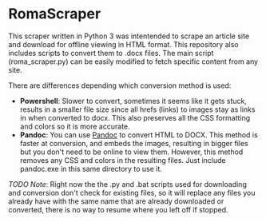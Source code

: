 **RomaScraper**
===============

This scraper written in Python 3 was intentended to scrape an article site and download for offline viewing in HTML format. This repository also includes scripts to convert them to .docx files. The main script (roma_scraper.py) can be easily modified to fetch specific content from any site.

There are differences depending which conversion method is used:
* **Powershell**: Slower to convert, sometimes it seems like it gets stuck, results in a smaller file size since all hrefs (links) to images stay as links in when converted to docx. This also preserves all the CSS formatting and colors so it is more accurate.
* **Pandoc**: You can use [Pandoc](https://pandoc.org/index.html) to convert HTML to DOCX. This method is faster at conversion, and embeds the images, resulting in bigger files but you don't need to be online to view them. However, this method removes any CSS and colors in the resulting files. Just include pandoc.exe in this same directory to use it.

*TODO Note*: Right now the the .py and .bat scripts used for downloading and conversion don't check for existing files, so it will replace any files you already have with the same name that are already downloaded or converted, there is no way to resume where you left off if stopped.

